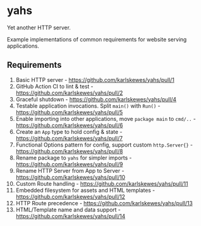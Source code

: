# yahs

Yet another HTTP server.

Example implementations of common requirements for website serving applications.

## Requirements

1. Basic HTTP server - https://github.com/karlskewes/yahs/pull/1
1. GitHub Action CI to lint & test - https://github.com/karlskewes/yahs/pull/2
1. Graceful shutdown - https://github.com/karlskewes/yahs/pull/4
1. Testable application invocations. Split `main()` with `Run()` - https://github.com/karlskewes/yahs/pull/5
1. Enable importing into other applications, move `package main` to `cmd/..` - https://github.com/karlskewes/yahs/pull/6
1. Create an `App` type to hold config & state - https://github.com/karlskewes/yahs/pull/7
1. Functional Options pattern for config, support custom `http.Server{}` - https://github.com/karlskewes/yahs/pull/8
1. Rename package to `yahs` for simpler imports - https://github.com/karlskewes/yahs/pull/9
1. Rename HTTP Server from App to Server - https://github.com/karlskewes/yahs/pull/10
1. Custom Route handling - https://github.com/karlskewes/yahs/pull/11
1. Embedded filesystem for assets and HTML templates - https://github.com/karlskewes/yahs/pull/12
1. HTTP Route precedence - https://github.com/karlskewes/yahs/pull/13
1. HTML/Template name and data support - https://github.com/karlskewes/yahs/pull/14

